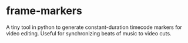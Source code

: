 frame-markers
=============

A tiny tool in python to generate constant-duration timecode markers for video editing.  Useful for synchronizing beats of music to video cuts.